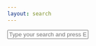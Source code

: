 ```yaml
---
layout: search
---
```

<div class="form-group mb-3">
    <form action="/search.html" method="get">
    <input class="form-control" type="text" id="search-box" name="query" placeholder="Type your search and press Enter">
    </form>
</div>

<ul id="search-results"></ul>

<script>
  window.store = {
    {% for post in site.posts %}
      "{{ post.url | slugify }}": {
        "title": "{{ post.title | xml_escape }}",
        "author": "{{ post.author | xml_escape }}",
        "category": "{{ post.category | xml_escape }}",
        "content": {{ post.content | strip_html | strip_newlines | jsonify }},
        "url": "{{ post.url | xml_escape }}"
      }
      {% unless forloop.last %},{% endunless %}
    {% endfor %}
  };
</script>
<script src="{{'assets/js/lunr.min.js' | relative_url }}"></script>
<script src="{{'assets/js/search.js' | relative_url }}"></script>